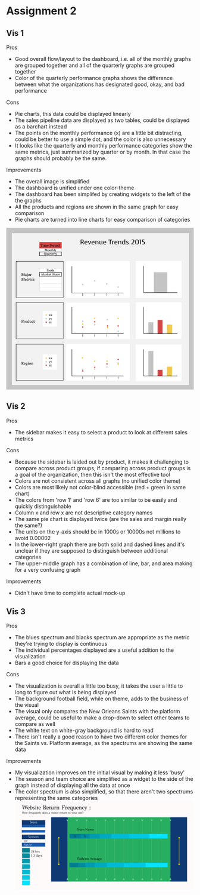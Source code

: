 # Assignment 2




## Vis 1

Pros

* Good overall flow/layout to the dashboard, i.e. all of the monthly graphs are grouped together and all of the quarterly graphs are grouped together
* Color of the quarterly performance graphs shows the difference between what the organizations has designated good, okay, and bad performance

Cons

* Pie charts, this data could be displayed linearly
* The sales pipeline data are displayed as two tables, could be displayed as a barchart instead
* The points on the monthly performance (x) are a little bit distracting, could be better to use a simple dot, and the color is also unnecessary
* It looks like the quarterly and monthly performance categories show the same metrics, just summarized by quarter or by month. In that case the graphs should probably be the same.

Improvements

* The overall image is simplified
* The dashboard is unified under one color-theme
* The dashboard has been simplifed by creating widgets to the left of the the graphs
* All the products and regions are shown in the same graph for easy comparison
* Pie charts are turned into line charts for easy comparison of categories

![Alt 1](https://github.com/jholmesMPR/d3-training/blob/master/src/materials/Week%202/Assignment/Alt%201%20-%202.png)

## Vis 2

Pros

* The sidebar makes it easy to select a product to look at different sales metrics 

Cons

* Because the sidebar is laided out by product, it makes it challenging to compare across product groups, if comparing across product groups is a goal of the organization, then this isn't the most effective tool
* Colors are not consistent across all graphs (no unified color theme)
* Colors are most likely not color-blind accessible (red + green in same chart)
* The colors from 'row 1' and 'row 6' are too similar to be easily and quickly distinguishable
* Column x and row x are not descriptive category names
* The same pie chart is displayed twice (are the sales and margin really the same?)
* The units on the y-axis should be in 1000s or 10000s not millions to avoid 0.00002
* In the lower-right graph there are both solid and dashed lines and it's unclear if they are supposed to distinguish between additional categories
* The upper-middle graph has a combination of line, bar, and area making for a very confusing graph

Improvements
* Didn't have time to complete actual mock-up

## Vis 3

Pros

* The blues spectrum and blacks spectrum are appropriate as the metric they're trying to display is continuous
* The individual percentages displayed are a useful addition to the visualization
* Bars a good choice for displaying the data

Cons

* The visualization is overall a little too busy, it takes the user a little to long to figure out what is being displayed
* The background football field, while on theme, adds to the business of the visual 
* The visual only compares the New Orleans Saints with the platform average, could be useful to make a drop-down to select other teams to compare as well
* The white text on white-gray background is hard to read 
* There isn't really a good reason to have two different color themes for the Saints vs. Platform average, as the spectrums are showing the same data

Improvements

* My visualization improves on the initial visual by making it less 'busy'
* The season and team choice are simplified as a widget to the side of the graph instead of displaying all the data at once
* The color spectrum is also simplified, so that there aren't two spectrums representing the same categories
![Alt 3](https://github.com/jholmesMPR/d3-training/blob/master/src/materials/Week%202/Assignment/Alt%203%20-%202.png)
